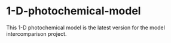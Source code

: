 # 1-D-photochemical-model
This 1-D photochemical model is the latest version for the model intercomparison project.

